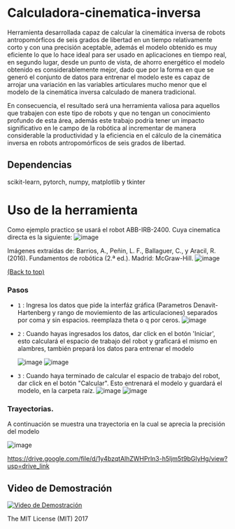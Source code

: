 # Calculadora-cinematica-inversa



Herramienta desarrollada capaz de calcular la cinemática inversa de robots antropomórficos de seis grados de libertad en un tiempo relativamente corto y con una precisión aceptable, además el modelo obtenido es muy eficiente lo que lo hace ideal para ser usado en aplicaciones en tiempo real, en segundo lugar, desde un punto de vista, de ahorro energético el modelo obtenido es considerablemente mejor, dado que por la forma en que se generó el conjunto de datos para entrenar el modelo este es capaz de arrojar una variación en las variables articulares mucho menor que el modelo de la cinemática inversa calculado de manera tradicional.

En consecuencia, el resultado será una herramienta valiosa para aquellos que trabajen con este tipo de robots y que no tengan un conocimiento profundo de esta área, además este trabajo podría tener un impacto significativo en le campo de la robótica al incrementar de manera considerable la productividad y la eficiencia en el cálculo de la cinemática inversa en robots antropomórficos de seis grados de libertad.

## Dependencias
scikit-learn, pytorch, numpy, matplotlib y tkinter

# Uso de la herramienta

Como ejemplo practico se usará el robot ABB-IRB-2400.
Cuya cinematica directa es la siguiente:
![image](https://github.com/luisangellopezatencio/Calculadora-cinematica-inversa/assets/111664276/1ee05ba3-9684-4290-8656-43ed4602ca81)

Imágenes extraídas de: Barrios, A., Peñin, L. F., Ballaguer, C., y Aracil, R. (2016). Fundamentos de robótica (2.ª ed.). Madrid: McGraw-Hill.
![image](https://github.com/luisangellopezatencio/Calculadora-cinematica-inversa/assets/111664276/e5c970bb-2a0f-4088-a02e-cf4601d3f9f6)



[(Back to top)](#table-of-contents)

### Pasos

- `1` : Ingresa los datos que pide la interfáz gráfica (Parametros Denavit-Hartenberg y rango de moviemiento de las articulaciones) separados por coma y sin espacios. reemplaza theta o q por ceros.
![image](https://github.com/luisangellopezatencio/Calculadora-cinematica-inversa/assets/111664276/7a0f0aa2-fcb1-44af-9494-0a2f7a517dbe)

  

- `2` : Cuando hayas ingresados los datos, dar click en el botón 'Iniciar', esto calculará el espacio de trabajo del robot y graficará el mismo en alambres, también prepará los datos para entrenar el modelo

  ![image](https://github.com/luisangellopezatencio/Calculadora-cinematica-inversa/assets/111664276/ab1e56c8-efc9-4b92-abd9-0497b6c54657)
  ![image](https://github.com/luisangellopezatencio/Calculadora-cinematica-inversa/assets/111664276/20ed2938-03bd-4696-8193-525cd874319f)

- `3` : Cuando haya terminado de calcular el espacio de trabajo del robot, dar click en el botón "Calcular". Esto entrenará el modelo y guardará el modelo, en la carpeta raíz.
 ![image](https://github.com/luisangellopezatencio/Calculadora-cinematica-inversa/assets/111664276/ff7e6d88-5cdc-4b6b-9be9-708eadd36f8c)
 ![image](https://github.com/luisangellopezatencio/Calculadora-cinematica-inversa/assets/111664276/aa9eac0a-a8fe-4610-b9eb-10ae96b7b377)
  
### Trayectorias.
A continuación se muestra una trayectoria en la cual se aprecia la precisión del modelo

![image](https://github.com/luisangellopezatencio/Calculadora-cinematica-inversa/assets/111664276/8cc4ce42-088b-494e-90eb-bb3e461d2a45)

https://drive.google.com/file/d/1y4bzqtAlhZWHPrln3-h5ljm5t9bGIyHg/view?usp=drive_link

## Video de Demostración

[![Video de Demostración](![image](https://github.com/luisangellopezatencio/Calculadora-cinematica-inversa/assets/111664276/76cd1ae8-6ccc-4882-9991-fe6bab95e2bf)
)](https://drive.google.com/file/d/1y4bzqtAlhZWHPrln3-h5ljm5t9bGIyHg/view?usp=drive_link)











The MIT License (MIT) 2017
